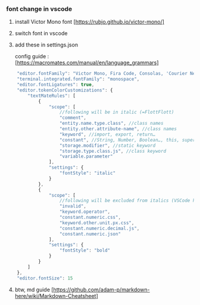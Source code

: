 ### font change in vscode

1. install Victor Mono font [https://rubjo.github.io/victor-mono/]

2. switch font in vscode

3. add these in settings.json

   config guide : [https://macromates.com/manual/en/language_grammars]

```javascript
    "editor.fontFamily": "Victor Mono, Fira Code, Consolas, 'Courier New', monospace",
    "terminal.integrated.fontFamily": "monospace",
    "editor.fontLigatures": true,
    "editor.tokenColorCustomizations": {
        "textMateRules": [
            {
                "scope": [
                    //following will be in italic (=FlottFlott)
                    "comment",
                    "entity.name.type.class", //class names
                    "entity.other.attribute-name", //class names
                    "keyword", //import, export, return…
                    "constant", //String, Number, Boolean…, this, super
                    "storage.modifier", //static keyword
                    "storage.type.class.js", //class keyword
                    "variable.parameter"
                ],
                "settings": {
                    "fontStyle": "italic"
                }
            },
            {
                "scope": [
                    //following will be excluded from italics (VSCode has some defaults for italics)
                    "invalid",
                    "keyword.operator",
                    "constant.numeric.css",
                    "keyword.other.unit.px.css",
                    "constant.numeric.decimal.js",
                    "constant.numeric.json"
                ],
                "settings": {
                    "fontStyle": "bold"
                }
            }
        ]
    },
    "editor.fontSize": 15
```

4.  btw, md guide [https://github.com/adam-p/markdown-here/wiki/Markdown-Cheatsheet]
